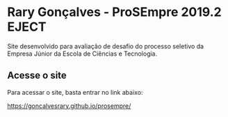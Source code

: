 # Rary Gonçalves - ProSEmpre 2019.2 EJECT

Site desenvolvido para avaliação de desafio do processo seletivo da Empresa Júnior da Escola de Ciências e Tecnologia.

## Acesse o site

Para acessar o site, basta entrar no link abaixo:

https://goncalvesrary.github.io/prosempre/
